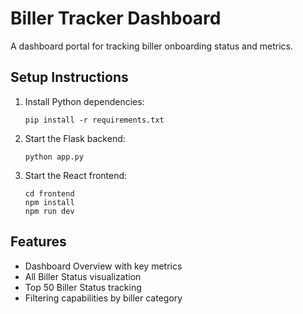 # Biller Tracker Dashboard

A dashboard portal for tracking biller onboarding status and metrics.

## Setup Instructions

1. Install Python dependencies:
   ```
   pip install -r requirements.txt
   ```

2. Start the Flask backend:
   ```
   python app.py
   ```

3. Start the React frontend:
   ```
   cd frontend
   npm install
   npm run dev
   ```

## Features

- Dashboard Overview with key metrics
- All Biller Status visualization
- Top 50 Biller Status tracking
- Filtering capabilities by biller category